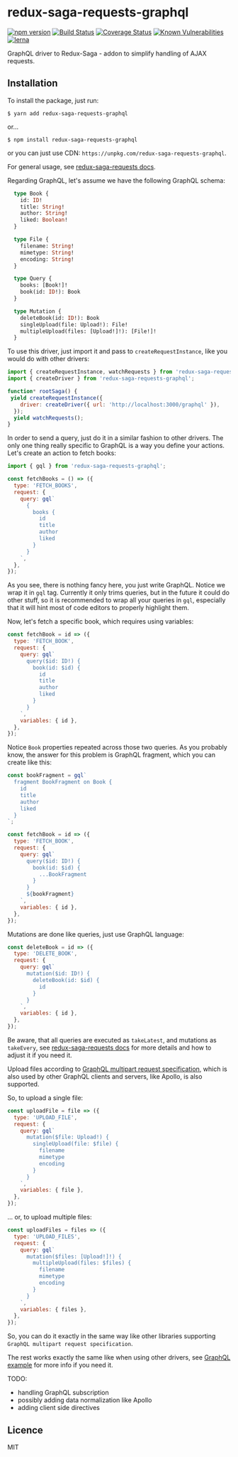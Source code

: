 # redux-saga-requests-graphql

[![npm version](https://badge.fury.io/js/redux-saga-requests-graphql.svg)](https://badge.fury.io/js/redux-saga-requests-graphql)
[![Build Status](https://travis-ci.org/klis87/redux-saga-requests.svg?branch=master)](https://travis-ci.org/klis87/redux-saga-requests)
[![Coverage Status](https://coveralls.io/repos/github/klis87/redux-saga-requests/badge.svg?branch=master)](https://coveralls.io/github/klis87/redux-saga-requests?branch=master)
[![Known Vulnerabilities](https://snyk.io/test/github/klis87/redux-saga-requests/badge.svg)](https://snyk.io/test/github/klis87/redux-saga-requests)
[![lerna](https://img.shields.io/badge/maintained%20with-lerna-cc00ff.svg)](https://lernajs.io/)

GraphQL driver to Redux-Saga - addon to simplify handling of AJAX requests.

## Installation

To install the package, just run:
```
$ yarn add redux-saga-requests-graphql
```
or...
```
$ npm install redux-saga-requests-graphql
```
or you can just use CDN: `https://unpkg.com/redux-saga-requests-graphql`.

For general usage, see [redux-saga-requests docs](https://github.com/klis87/redux-saga-requests).

Regarding GraphQL, let's assume we have the following GraphQL schema:
```graphql
  type Book {
    id: ID!
    title: String!
    author: String!
    liked: Boolean!
  }

  type File {
    filename: String!
    mimetype: String!
    encoding: String!
  }

  type Query {
    books: [Book!]!
    book(id: ID!): Book
  }

  type Mutation {
    deleteBook(id: ID!): Book
    singleUpload(file: Upload!): File!
    multipleUpload(files: [Upload!]!): [File!]!
  }
```

To use this driver, just import it and pass to `createRequestInstance`, like you would do
with other drivers:
```js
import { createRequestInstance, watchRequests } from 'redux-saga-requests';
import { createDriver } from 'redux-saga-requests-graphql';

function* rootSaga() {
 yield createRequestInstance({
    driver: createDriver({ url: 'http://localhost:3000/graphql' }),
  });
  yield watchRequests();
}
```

In order to send a query, just do it in a similar fashion to other drivers. The only
one thing really specific to GraphQL is a way you define your actions. Let's create an action
to fetch books:
```js
import { gql } from 'redux-saga-requests-graphql';

const fetchBooks = () => ({
  type: 'FETCH_BOOKS',
  request: {
    query: gql`
      {
        books {
          id
          title
          author
          liked
        }
      }
    `,
  },
});
```
As you see, there is nothing fancy here, you just write GraphQL. Notice we wrap it in
`gql` tag. Currently it only trims queries, but in the future it could do other stuff,
so it is recommended to wrap all your queries in `gql`, especially that it will hint
most of code editors to properly highlight them.

Now, let's fetch a specific book, which requires using variables:
```js
const fetchBook = id => ({
  type: 'FETCH_BOOK',
  request: {
    query: gql`
      query($id: ID!) {
        book(id: $id) {
          id
          title
          author
          liked
        }
      }
    `,
    variables: { id },
  },
});
```

Notice `Book` properties repeated across those two queries. As you probably know,
the answer for this problem is GraphQL fragment, which you can create like this:
```js
const bookFragment = gql`
  fragment BookFragment on Book {
    id
    title
    author
    liked
  }
`;

const fetchBook = id => ({
  type: 'FETCH_BOOK',
  request: {
    query: gql`
      query($id: ID!) {
        book(id: $id) {
          ...BookFragment
        }
      }
      ${bookFragment}
    `,
    variables: { id },
  },
});
```

Mutations are done like queries, just use GraphQL language:
```js
const deleteBook = id => ({
  type: 'DELETE_BOOK',
  request: {
    query: gql`
      mutation($id: ID!) {
        deleteBook(id: $id) {
          id
        }
      }
    `,
    variables: { id },
  },
});
```

Be aware, that all queries are executed as `takeLatest`, and mutations as `takeEvery`,
see [redux-saga-requests docs](https://github.com/klis87/redux-saga-requests) for more details
and how to adjust it if you need it.

Upload files according to [GraphQL multipart request specification](https://github.com/jaydenseric/graphql-multipart-request-spec), which is also used by other
GraphQL clients and servers, like Apollo, is also supported.

So, to upload a single file:
```js
const uploadFile = file => ({
  type: 'UPLOAD_FILE',
  request: {
    query: gql`
      mutation($file: Upload!) {
        singleUpload(file: $file) {
          filename
          mimetype
          encoding
        }
      }
    `,
    variables: { file },
  },
});
```
... or, to upload multiple files:
```js
const uploadFiles = files => ({
  type: 'UPLOAD_FILES',
  request: {
    query: gql`
      mutation($files: [Upload!]!) {
        multipleUpload(files: $files) {
          filename
          mimetype
          encoding
        }
      }
    `,
    variables: { files },
  },
});
```
So, you can do it exactly in the same way like other libraries supporting
`GraphQL multipart request specification`.

The rest works exactly the same like when using other drivers, see
[GraphQL example](https://github.com/klis87/redux-saga-requests/tree/master/examples/graphql)
for more info if you need it.

TODO:
- handling GraphQL subscription
- possibly adding data normalization like Apollo
- adding client side directives

## Licence

MIT
